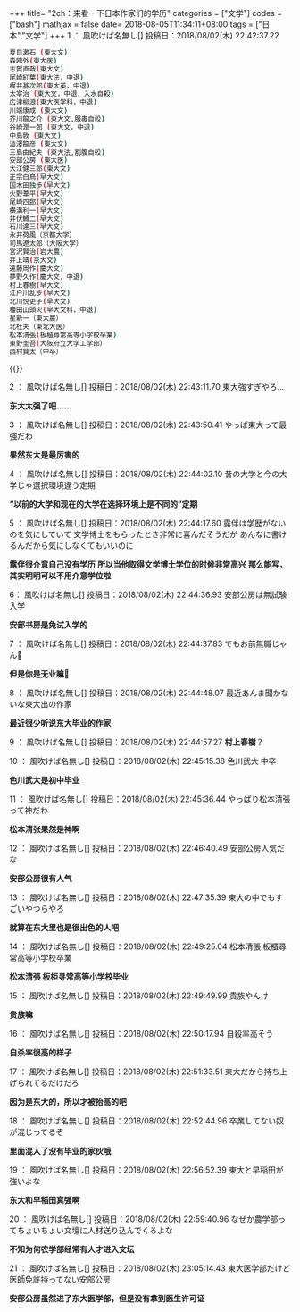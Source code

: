 +++
title= "2ch：来看一下日本作家们的学历"
categories = ["文学"]
codes = ["bash"]
mathjax = false
date= 2018-08-05T11:34:11+08:00
tags = ["日本","文学"]
+++
1 ： 風吹けば名無し\[\] 投稿日：2018/08/02(木) 22:42:37.22

```bash
夏目漱石 (東大文)
森鴎外(東大医)
志賀直哉(東大文)
尾崎紅葉(東大法，中退)
梶井基次郎(東大英，中退)
太宰治 (東大文，中退，入水自殺)
広津柳浪(東大医学科，中退)
川端康成 (東大文)
芥川龍之介 (東大文,服毒自殺)
谷崎潤一郎 (東大文，中退)
中島敦 (東大文)
澁澤龍彦 (東大文)
三島由紀夫 (東大法,割腹自殺)
安部公房 (東大医)
大江健三郎(東大文)
正宗白鳥(早大文)
国木田独歩(早大文)
火野葦平(早大文)
尾崎四郎(早大文)
横溝利一(早大文)
井伏鱒二(早大文)
石川達三(早大文)
永井荷風（京都大学）
司馬遼太郎（大阪大学）
宮沢賢治(岩大農)
井上靖(京大文)
遠藤周作(慶大文)
夢野久作(慶大文，中退)
村上春樹(早大文)
江户川乱步(早大文)
北川悦吏子(早大文)
種田山頭火(早大文科，中退)
星新一（東大農）
北杜夫（東北大医）
松本清張(板櫃尋常高等小学校卒業)
東野圭吾(大阪府立大学工学部）
西村賢太（中卒）
```
{{<img src="https://pri2.oss-cn-hangzhou.aliyuncs.com/2018-08-05-033530.jpg" alt="">}}

2 ： 風吹けば名無し\[\] 投稿日：2018/08/02(木) 22:43:11.70
東大強すぎやろ…

**东大太强了吧……**

3 ： 風吹けば名無し\[\] 投稿日：2018/08/02(木) 22:43:50.41
やっぱ東大って最強だわ

**果然东大是最厉害的**

4 ： 風吹けば名無し\[\] 投稿日：2018/08/02(木) 22:44:02.10
昔の大学と今の大学じゃ選択環境違う定期

**“以前的大学和现在的大学在选择环境上是不同的”定期**

5 ： 風吹けば名無し\[\] 投稿日：2018/08/02(木) 22:44:17.60
露伴は学歴がないのを気にしていて
文学博士をもらったとき非常に喜んだそうだが
あんなに書けるんだから気にしなくてもいいのに

**露伴很介意自己没有学历**
**所以当他取得文学博士学位的时候非常高兴**
**那么能写，其实明明可以不用介意学位啦**

6： 風吹けば名無し\[\] 投稿日：2018/08/02(木) 22:44:36.93
安部公房は無試験入学

**安部书房是免试入学的**

7 ： 風吹けば名無し\[\] 投稿日：2018/08/02(木) 22:44:37.83
でもお前無職じゃん🤗

**但是你是无业嘛🤗**

8 ： 風吹けば名無し\[\] 投稿日：2018/08/02(木) 22:44:48.07
最近あんま聞かないな東大出の作家

**最近很少听说东大毕业的作家**

9 ： 風吹けば名無し\[\] 投稿日：2018/08/02(木) 22:44:57.27
**村上春樹**？

10 ： 風吹けば名無し\[\] 投稿日：2018/08/02(木) 22:45:15.38
色川武大 中卒

**色川武大是初中毕业**

11 ： 風吹けば名無し\[\] 投稿日：2018/08/02(木) 22:45:36.44
やっぱり松本清張って神だわ

**松本清张果然是神啊**

12 ： 風吹けば名無し\[\] 投稿日：2018/08/02(木) 22:46:40.49
安部公房人気だな

**安部公房很有人气**

13 ： 風吹けば名無し\[\] 投稿日：2018/08/02(木) 22:47:35.39
東大の中でもすごいやつらやろ

**就算在东大里也是很出色的人吧**

14 ： 風吹けば名無し\[\] 投稿日：2018/08/02(木) 22:49:25.04
松本清張 板櫃尋常高等小学校卒業

**松本清張 板柜寻常高等小学校毕业**

15 ： 風吹けば名無し\[\] 投稿日：2018/08/02(木) 22:49:49.99
貴族やんけ

**贵族嘛**

16 ： 風吹けば名無し\[\] 投稿日：2018/08/02(木) 22:50:17.94
自殺率高そう

**自杀率很高的样子**

17 ： 風吹けば名無し\[\] 投稿日：2018/08/02(木) 22:51:33.51
東大だから持ち上げられてるだけだろ

**因为是东大的，所以才被抬高的吧**

18 ： 風吹けば名無し\[\] 投稿日：2018/08/02(木) 22:52:44.96
卒業してない奴が混じってるぞ

**里面混入了没有毕业的家伙哦**

19 ： 風吹けば名無し\[\] 投稿日：2018/08/02(木) 22:56:52.39
東大と早稲田が強いよな

**东大和早稻田真强啊**

20 ： 風吹けば名無し\[\] 投稿日：2018/08/02(木) 22:59:40.96
なぜか農学部ってちょいちょい文壇に人材送り込んでくるよな

**不知为何农学部经常有人才进入文坛**

21 ： 風吹けば名無し\[\] 投稿日：2018/08/02(木) 23:05:14.43
東大医学部だけど医師免許持ってない安部公房

**安部公房虽然进了东大医学部，但是没有拿到医生许可证**
